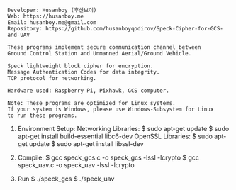 
    Developer: Husanboy (후산보이)
    Web: https://husanboy.me
    Email: husanboy.me@gmail.com
    Repository: https://github.com/husanboyqodirov/Speck-Cipher-for-GCS-and-UAV

    These programs implement secure communication channel between
    Ground Control Station and Unmanned Aerial/Ground Vehicle.
    
    Speck lightweight block cipher for encryption.
    Message Authentication Codes for data integrity.
    TCP protocol for networking.

    Hardware used: Raspberry Pi, Pixhawk, GCS computer.

    Note: These programs are optimized for Linux systems.
    If your system is Windows, please use Windows-Subsystem for Linux
    to run these programs.


1) Environment Setup:
		Networking Libraries: 
			$ sudo apt-get update
			$ sudo apt-get install build-essential libc6-dev
		OpenSSL Libraries:
			$ sudo apt-get update
			$ sudo apt-get install libssl-dev

2) Compile:
	$ gcc speck_gcs.c -o speck_gcs -lssl -lcrypto
	$ gcc speck_uav.c -o speck_uav -lssl -lcrypto

3) Run
	$ ./speck_gcs
	$ ./speck_uav